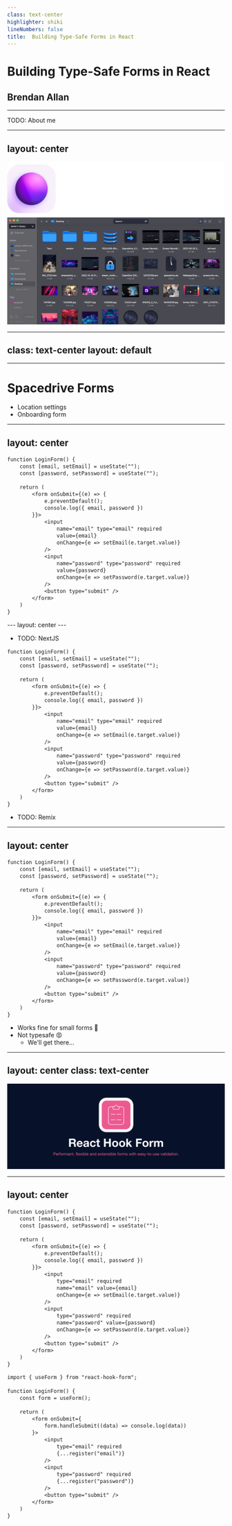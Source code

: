 ```yaml
---
class: text-center
highlighter: shiki
lineNumbers: false
title:  Building Type-Safe Forms in React
---
```


# Building Type-Safe Forms in React

## Brendan Allan

---

TODO: About me

---
layout: center
---

<!-- We're building an open-source file browser with a React-powered UI and Rust backend that generates and synchronises an index of all your files across all your devices -->

<div class="flex flex-col space-y-6 items-center">
	<img class="h-20" src="/assets/spacedrive-logo.png" />
	<img class="h-100" src="/assets/spacedrive-app.webp" />
</div>

---
class: text-center
layout: default
---

<div class="w-full h-full flex flex-col items-center justify-center transform scale-75">
	<Tweet class="min-w-lg" id="1610812416207495174" />
	<Tweet class="min-w-lg" id="1255179383372836869" />
</div>

---

# Spacedrive Forms

- Location settings
- Onboarding form

---
layout: center
---

<div class="flex flex-row space-x-8 items-center">

```tsx {all|2-3|10-19|20|6-9|all}
function LoginForm() {
	const [email, setEmail] = useState("");
	const [password, setPassword] = useState("");

	return (
		<form onSubmit={(e) => {
			e.preventDefault();
			console.log({ email, password })
		}}>
			<input
				name="email" type="email" required
				value={email}
				onChange={e => setEmail(e.target.value)}
			/>
			<input
				name="password" type="password" required
				value={password}
				onChange={e => setPassword(e.target.value)}
			/>
			<button type="submit" />
		</form>
	)
}
```

</div>
---
layout: center
---

- TODO: NextJS

```tsx
function LoginForm() {
	const [email, setEmail] = useState("");
	const [password, setPassword] = useState("");

	return (
		<form onSubmit={(e) => {
			e.preventDefault();
			console.log({ email, password })
		}}>
			<input
				name="email" type="email" required
				value={email}
				onChange={e => setEmail(e.target.value)}
			/>
			<input
				name="password" type="password" required
				value={password}
				onChange={e => setPassword(e.target.value)}
			/>
			<button type="submit" />
		</form>
	)
}
```

- TODO: Remix

---
layout: center
---

<div class="flex flex-row space-x-4 items-center">

```tsx
function LoginForm() {
	const [email, setEmail] = useState("");
	const [password, setPassword] = useState("");

	return (
		<form onSubmit={(e) => {
			e.preventDefault();
			console.log({ email, password })
		}}>
			<input
				name="email" type="email" required
				value={email}
				onChange={e => setEmail(e.target.value)}
			/>
			<input
				name="password" type="password" required
				value={password}
				onChange={e => setPassword(e.target.value)}
			/>
			<button type="submit" />
		</form>
	)
}
```

<span>
<v-clicks depth="2">

- Works fine for small forms 🤷
- Not typesafe 😡
	- We'll get there...

</v-clicks>
</span>

</div>

---
layout: center
class: text-center
---


<img class="h-64" src="/assets/rhf-logo.png" />



---
layout: center
---

<div class="flex flex-row items-center space-x-8">

<div>

```tsx {2-3|7-8|12-13,17-18|all} {at:0}
function LoginForm() {
	const [email, setEmail] = useState("");
	const [password, setPassword] = useState("");

	return (
		<form onSubmit={(e) => {
			e.preventDefault();
			console.log({ email, password })
		}}>
			<input
				type="email" required
				name="email" value={email}
				onChange={e => setEmail(e.target.value)}
			/>
			<input
				type="password" required
				name="password" value={password}
				onChange={e => setPassword(e.target.value)}
			/>
			<button type="submit" />
		</form>
	)
}
```

</div>

<div>

```tsx {4|8|12,16|all} {at:0}
import { useForm } from "react-hook-form";

function LoginForm() {
	const form = useForm();

	return (
		<form onSubmit={
			form.handleSubmit((data) => console.log(data))
		}>
			<input
				type="email" required
				{...register("email")}
			/>
			<input
				type="password" required
				{...register("password")}
			/>
			<button type="submit" />
		</form>
	)
}
```

</div>

</div>
